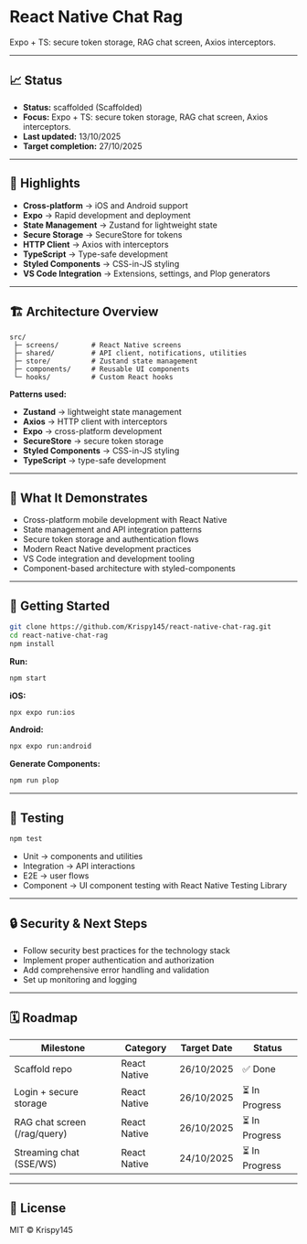 # React Native Chat Rag

Expo + TS: secure token storage, RAG chat screen, Axios interceptors.

---

## 📈 Status

- **Status:** scaffolded (Scaffolded)
- **Focus:** Expo + TS: secure token storage, RAG chat screen, Axios interceptors.
- **Last updated:** 13/10/2025
- **Target completion:** 27/10/2025

---

## 🔑 Highlights

- **Cross-platform** → iOS and Android support
- **Expo** → Rapid development and deployment
- **State Management** → Zustand for lightweight state
- **Secure Storage** → SecureStore for tokens
- **HTTP Client** → Axios with interceptors
- **TypeScript** → Type-safe development
- **Styled Components** → CSS-in-JS styling
- **VS Code Integration** → Extensions, settings, and Plop generators

---

## 🏗 Architecture Overview

```
src/
 ├─ screens/        # React Native screens
 ├─ shared/         # API client, notifications, utilities
 ├─ store/          # Zustand state management
 ├─ components/     # Reusable UI components
 └─ hooks/          # Custom React hooks
```

**Patterns used:**

- **Zustand** → lightweight state management
- **Axios** → HTTP client with interceptors
- **Expo** → cross-platform development
- **SecureStore** → secure token storage
- **Styled Components** → CSS-in-JS styling
- **TypeScript** → type-safe development

---

## 📱 What It Demonstrates

- Cross-platform mobile development with React Native
- State management and API integration patterns
- Secure token storage and authentication flows
- Modern React Native development practices
- VS Code integration and development tooling
- Component-based architecture with styled-components

---

## 🚀 Getting Started

```bash
git clone https://github.com/Krispy145/react-native-chat-rag.git
cd react-native-chat-rag
npm install
```

**Run:**
```bash
npm start
```

**iOS:**
```bash
npx expo run:ios
```

**Android:**
```bash
npx expo run:android
```

**Generate Components:**
```bash
npm run plop
```

---

## 🧪 Testing

```bash
npm test
```

- Unit → components and utilities
- Integration → API interactions
- E2E → user flows
- Component → UI component testing with React Native Testing Library

---

## 🔒 Security & Next Steps

- Follow security best practices for the technology stack
- Implement proper authentication and authorization
- Add comprehensive error handling and validation
- Set up monitoring and logging

---

## 🗓 Roadmap

| Milestone                    | Category              | Target Date | Status     |
| ---------------------------- | --------------------- | ----------- | ---------- |
| Scaffold repo | React Native | 26/10/2025 | ✅ Done |
| Login + secure storage | React Native | 26/10/2025 | ⏳ In Progress |
| RAG chat screen (/rag/query) | React Native | 26/10/2025 | ⏳ In Progress |
| Streaming chat (SSE/WS) | React Native | 24/10/2025 | ⏳ In Progress |


---

## 📄 License

MIT © Krispy145